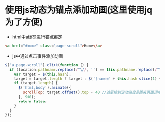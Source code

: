 # 使用js动态为锚点添加动画(这里使用jq为了方便)

* html中a标签进行锚点绑定

```html
<a href="#home" class="page-scroll">Home</a>
```

* js中通过点击事件添加动画

```js
$("a.page-scroll").click(function () {
  if (location.pathname.replace(/^\//, '') == this.pathname.replace(/^\//, '') && location.hostname == this.hostname) {
    var target = $(this.hash);
    target = target.length ? target : $('[name=' + this.hash.slice(1) + ']');
    if (target.length) {
      $('html,body').animate({
        scrollTop: target.offset().top - 40 //这里控制滚动高度差距离页面顶端
      }, 900);
      return false;
    }
  }
});
```